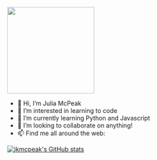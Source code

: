  <a href="URL_REDIRECT" target="blank"><img align="center" src="https://media-public.canva.com/-wzzs/MAEJpP-wzzs/1/s.jpg" height="200" /></a>
  
-  👋 Hi, I’m Julia McPeak
- 👀 I’m interested in learning to code
- 🌱 I’m currently learning Python and Javascript 
- 💞️ I’m looking to collaborate on anything! 
- 📫 Find me all around the web:

[![jkmcpeak's GitHub stats](https://github-readme-stats.vercel.app/api?username=jkmcpeak)](https://github.com/jkmcpeak/github-readme-stats)




<!---
jkmcpeak/jkmcpeak is a ✨ special ✨ repository because its `README.md` (this file) appears on your GitHub profile.
You can click the Preview link to take a look at your changes.
